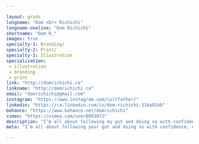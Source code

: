 ```yaml
---

layout: grads
longname: "Dom <br> Richichi"
longname-oneline: "Dom Richichi"
shortname: "Dom R."
images: true
specialty-1: Branding/
specialty-2: Print/
specialty-3: Illustration
specialization:
 - illustration
 - branding
 - print
link: "http://domrichichi.ca"
linkname: "http://domrichichi.ca"
email: "domrichichi@gmail.com"
instagram: "https://www.instagram.com/cultfather/"
linkedin: "https://ca.linkedin.com/in/dom-richichi-31ba83ab"
behance: "https://www.behance.net/domrichichi"
vimeo: "https://vimeo.com/user8093072"
description: "I’m all about following my gut and doing so with confidence, eagerness, and the drive to create and learn."
meta: "I’m all about following your gut and doing so with confidence, eagerness, and the drive to create and learn."

---
```

